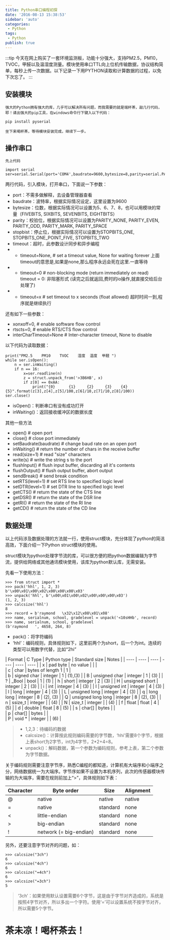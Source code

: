 ```yaml
---
title: Python串口编程初探 
date: '2016-08-13 15:38:53'
sidebar: 'auto'
categories:
 - Python
tags:
 - Python
publish: true
---
```


:::tip
今天在网上购买了一套环境监测板，功能十分强大，支持PM2.5，PM10，TVOC，甲醛以及温湿度测量。模块使用串口TTL向上位机传输数据，协议结构简单，每秒上传一次数据。以下记录一下用PYTHON读取和计算数据的过程，以免下次忘了。
:::

## 安装模块
	强大的Python拥有强大的库，几乎可以解决所有问题，而我需要的就是端杯茶，敲几行代码，耶！请出强大的pip工具，在windows命令行下键入以下代码：
```
pip install pyserial 
```
	坐下来喝杯茶，等待模块安装完成，继续下一步。

## 操作串口
	先上代码
```
import serial
ser=serial.Serial(port='COM4',baudrate=9600,bytesize=8,parity=serial.PARITY_NONE,stopbits=1,timeout=5) 
```
两行代码，引入模块，打开串口，下面说一下参数：
- port：不需多做解释，去设备管理器查看
- baudrate：波特率，根据实际情况设定，这里设置为9600
- bytesize：位数，根据实际情况可以设置为5、6、7、8，也可以用模块的常量（FIVEBITS, SIXBITS, SEVENBITS, EIGHTBITS）
- parity：校验位，根据实际情况可以设置为PARITY_NONE, PARITY_EVEN, PARITY_ODD, PARITY_MARK, PARITY_SPACE
- stopbist：停止位，根据实际情况可以设置为STOPBITS_ONE, STOPBITS_ONE_POINT_FIVE, STOPBITS_TWO
- timeout：超时，此参数设计同步和异步编程
- - timeout=None, # set a timeout value, None for waiting forever 上面timeout的意思是,如果是none,那么程序永远会死在这里.一直等待 
- - timeout=0 # non-blocking mode (return immediately on read) timeout = 0: 非阻塞形式 (读完之后就返回,费时的io操作,就直接交给后台处理了) 
- - timeout=x # set timeout to x seconds (float allowed) 超时时间一到,程序就是继续执行

还有如下一些参数：
- xonxoff=0, # enable software flow control 
- rtscts=0, # enable RTS/CTS flow control 
- interCharTimeout=None # Inter-character timeout, None to disable

以下代码为读取数据：
```
print("PM2.5    PM10    TVOC    湿度  温度  甲醛 ")
while ser.isOpen():
    n = ser.inWaiting()
    if n == 16:
        x=ser.readline(n) 
        z = struct.unpack_from('>3B6HB', x)
        if z[0] == 0xAA:
            print("{0}      {1}     {2}     {3}    {4}   {5}".format(z[3],z[4],z[5]/100,z[6]/10,z[7]/10,z[8]/100))
ser.close() 
```
- isOpen()：判断串口有没有成功打开
- inWaiting()：返回接收缓冲区的数据长度

其他一些方法
- open() # open port 
- close() # close port immediately 
- setBaudrate(baudrate) # change baud rate on an open port 
- inWaiting() # return the number of chars in the receive buffer 
- read(size=1) # read "size" characters 
- write(s) # write the string s to the port 
- flushInput() # flush input buffer, discarding all it's contents 
- flushOutput() # flush output buffer, abort output 
- sendBreak() # send break condition 
- setRTS(level=1) # set RTS line to specified logic level 
- setDTR(level=1) # set DTR line to specified logic level 
- getCTS() # return the state of the CTS line 
- getDSR() # return the state of the DSR line 
- getRI() # return the state of the RI line 
- getCD() # return the state of the CD line

## 数据处理
以上代码涉及数据处理的方法就一行，使用struct模块，充分体现了python的简洁高效，下面介绍一下Python struct模块的使用。

struct模块为python处理字节流的库，可以很方便的把python数据编辑为字节流，提供给网络或其他通讯模块使用，该库为python默认库，无需安装。

先看一下使用方法：
```
>>> from struct import *
>>> pack('hhl', 1, 2, 3)
b'\x00\x01\x00\x02\x00\x00\x00\x03'
>>> unpack('hhl', b'\x00\x01\x00\x02\x00\x00\x00\x03')
(1, 2, 3)
>>> calcsize('hhl')
8
>>> record = b'raymond   \x32\x12\x08\x01\x08'
>>> name, serialnum, school, gradelevel = unpack('<10sHHb', record)
>>> name, serialnum, school, gradelevel
(b'raymond   ', 4658, 264, 8)
```
- pack()：将字符编码
- ‘hhl’：编码规则，具体规则如下，这里前两个为short，后一个为int。连续的类型可以用数字代替，比如“2hi”

| Format | C Type | Python type | Standard size | Notes |
| ---- | ---- | ---- | ---- | ---- | ---- |
| x | pad byte | no value | |   |  
| c | char | bytes of length 1 | 1 |  
| b | signed char | integer | 1 | (1),(3) |
| B | unsigned char | integer | 1 | (3) |
| ? | _Bool | bool | 1 | (1) |
| h | short | integer | 2 | (3) |
| H | unsigned short | integer | 2 | (3) |
| i | int | integer | 4 | (3) |
| I | unsigned int | integer | 4 | (3) |
| l | long | integer | 4 | (3) |
| L | unsigned long | integer | 4 | (3) |
| q | long long | integer | 8 | (2), (3) |
| Q | unsigned long long | integer | 8 | (2), (3) |
| n | ssize_t | integer |   | (4) |
| N | size_t | integer |   | (4) |
| f | float | float | 4 | (5) |
| d | double | float | 8 | (5) |
| s | char[] | bytes |   |  
| p | char[] | bytes |   |  
| P | void * | integer |   | (6) |

> - 1,2,3：待编码的数据
> - calcsize()：计算按此规则编码需要的字节数，‘hhi’需要8个字节，根据上表short为2字节，int为4字节，2*2+4=8。
> - unpack()：解码数据，第一个参数为编码规则，参考上表，第二个参数为字节数据。

关于编码规则需要注意字节序，熟悉C编程的都知道，计算机有大端序和小端序之分，网络数据统一为大端序。字节序如果不设置为本机序列，此次的传感器模块传输的为大端序，需要在规则前加上“>”，具体规则如下表：

| Character | Byte order | Size | Alignment |
| ---- | ---- | ---- | ---- | 
| @ | native | native | native |
| = | native | standard | none |
| < | little-endian | standard | none |
| > | big-endian | standard | none |
| ! | network (= big-endian) | standard | none |

另外，还要注意字节对齐的问题，如：
```
>>> calcsize("3ch")
6
>>> calcsize("4ch")
6
>>> calcsize("=4ch")
6
>>> calcsize("=3ch")
5
```
> ‘3ch’：如果使用默认设置需要6个字节，这是由于字节对齐造成的，系统是按照4字节对齐，所以多出一个字符。使用‘=’可以设置系统不按字节对齐，所以需要5个字节。

# 茶未凉！喝杯茶去！ #
